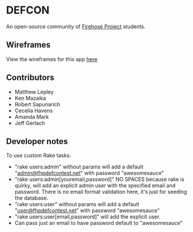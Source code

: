 # DEFCON

An open-source community of [Firehose Project](http://thefirehoseproject.com) students.

## Wireframes

View the wireframes for this app [here](https://github.com/FirehoseCommunity/DEFCON/blob/master/Wireframes.md)

## Contributors

* Matthew Lepley
* Ken Mazaika
* Robert Sapunarich
* Cecelia Havens
* Amanda Mark
* Jeff Gerlach

## Developer notes

To use custom Rake tasks:
* "rake users:admin" without params will add a default "admin@fhpdefcontest.net" with password "awesomesauce"
* "rake users:admin[youremail,password]" NO SPACES because rake is quirky, will add an explicit admin user with the specified email and password. There is no email format validation here, it's just for seeding the database.
* "rake users:user" without params will add a default "user@fhpdefcontest.net" with password "awesomesauce"
* "rake users:user[email,password]" will add the explicit user.
* Can pass just an email to have password default to "awesomesauce"

